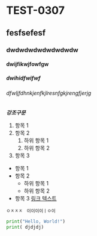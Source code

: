# TEST-0307
## fesfsefesf
### dwdwdwdwdwdwdwdw
#### dwijfikwjfowfgw
##### dwihidfwifwf
###### dfwljfdhnkjenfkjlresnfgkjrengfjerjg
*******강조구문*******
1. 항목 1
2. 항목 2
   1. 하위 항목 1
   2. 하위 항목 2
3. 항목 3
- 항목 1
- 항목 2
   - 하위 항목 1
   - 하위 항목 2
- 항목 3
[링크 텍스트](http://www.example.com)

```ㅇㅈㅈㅈ```
``` 이이이이ㅣㅇ이```
```python
print("Hello, World!")
print( djdjdj)
